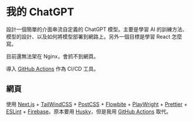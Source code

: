 # 我的 ChatGPT
設計一個簡單的介面串流自定義的 ChatGPT 模型。主要是學習 AI 的訓練方法、模型的設計、以及如何將模型部署到網路上。另外一個目標是學習 React 怎麼寫。

目前還無法架在 Nginx，會抓不到網頁。

導入 [GitHub Actions] 作為 CI/CD 工具。

## 網頁
使用 [Next.js] + [TailWindCSS] + [PostCSS] + [Flowbite] + [PlayWright] + [Prettier] + [ESLint] + [Firebase]。原本要用 [Husky]，但是我用 [GitHub Actions] 取代。

[Next.js]: https://nextjs.org/docs/pages/api-reference/create-next-app
[TailWindCSS]: https://tailwindcss.com/docs/guides/nextjs
[PostCSS]: https://hackmd.io/@FortesHuang/S1I2iF7v5
[Flowbite]: https://flowbite.com/docs/getting-started/next-js/
[PlayWright]: https://playwright.dev/docs/intro
[Prettier]: https://github.com/tailwindlabs/prettier-plugin-tailwindcss
[ESLint]: https://blog.devgenius.io/eslint-prettier-typescript-and-react-in-2022-e5021ebca2b1
[Firebase]: https://medium.com/tomsnote/%E4%BD%BF%E7%94%A8firebase%E4%BD%9C%E7%82%BAreact%E7%9A%84%E8%B3%87%E6%96%99%E5%BA%AB-b61af2333526
[Husky]: https://jenniesh.github.io/dev/NPM/husky-lint-staged/
[GitHub Actions]: https://docs.github.com/zh/actions